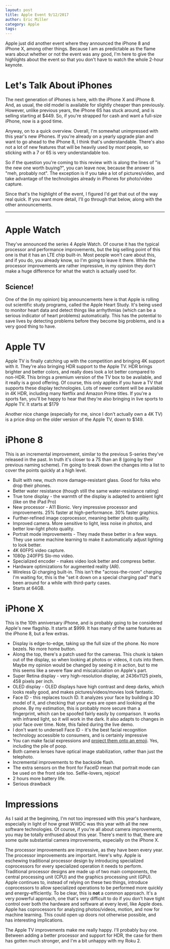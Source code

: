 ```yaml
---
layout: post
title: Apple Event 9/12/2017
author: Eric Miller
category: Apple
tags:
---
```


Apple just did another event where they announced the iPhone 8 and iPhone X, among other things.
Because I am as predictable as the flame wars about whether or not the event was any good, I'm here
to give the highlights about the event so that you don't have to watch the whole 2-hour keynote.

# Let's Talk About iPhones

The next generation of iPhones is here, with the iPhone X and iPhone 8. And, as usual, the old model
is available for slightly cheaper than previously. However, unlike previous years, the iPhone 6S has
stuck around, and is selling starting at $449. So, if you're strapped for cash and want a full-size
iPhone, now is a good time.

Anyway, on to a quick overview. Overall, I'm somewhat unimpressed with this year's new iPhones. If
you're already on a yearly upgrade plan and want to go ahead to the iPhone 8, I think that's
understandable. There's also not a lot of new features that will be heavily used by _most_ people,
so sticking with a 7 or 6S is very understandable too.

So if the question you're coming to this review with is along the lines of "is the new one worth
buying?", you can leave now, because the answer is "meh, probably not". The exception is if you take
a lot of pictures/video, and take advantage of the technologies already in iPhones for photo/video
capture.

Since that's the highlight of the event, I figured I'd get that out of the way real quick. If you
want more detail, I'll go through that below, along with the other announcements.

----

# Apple Watch

They've announced the series 4 Apple Watch. Of course it has the typical processor and performance
improvements, but the big selling point of this one is that it has an LTE chip built-in. Most people
won't care about this, and if you do, you already know, so I'm going to leave it there. While the
processor improvements are rather impressive, in my opinion they don't make a huge difference for
what the watch is actually used for.

## Science!

One of the (in my opinion) big announcements here is that Apple is rolling out scientific study
programs, called the Apple Heart Study. It's being used to monitor heart data and detect things like
arrhythmias (which can be a serious indicator of heart problems) automatically. This has the
potential to save lives by detecting problems before they become big problems, and is a very good
thing to have.

# Apple TV

Apple TV is finally catching up with the competition and bringing 4K support with it. They're also
bringing HDR support to the Apple TV. HDR brings brighter and better colors, and really does look
a lot better compared to non-HDR. This brings a premium version of the TV box to be available, and
it really is a good offering. Of course, this only applies if you have a TV that supports these
display technologies. Lots of newer content will be available in 4K HDR, including many Netflix and
Amazon Prime titles. If you're a sports fan, you'll be happy to hear that they're also bringing in
live sports to Apple TV. It starts at $179

Another nice change (especially for me, since I don't actually own a 4K TV) is a price drop on the
older version of the Apple TV, down to $149.

# iPhone 8

This is an incremental improvement, similar to the previous S-series they've released in the past.
In truth it's closer to a 7S than an 8 (going by their previous naming scheme). I'm going to break
down the changes into a list to cover the points quickly at a high level.

-   Built with new, much more damage-resistant glass. Good for folks who drop their phones.
-   Better water resistance (though still the same water-resistance rating)
-   True tone display - the warmth of the display is adapted to ambient light (like on the iPad Pro)
-   New processor - A11 Bionic. Very impressive processor and improvements. 25% faster at high-performance. 30% faster graphics.
-   Further-refined image coprocessor, meaning better photo quality.
-   Improved camera. More sensitive to light, less noise in photos, and better low-light photo quality.
-   Portrait mode improvements - They made these better in a few ways. They use some machine learning to make it automatically adjust lighting to look better.
-   4K 60FPS video capture.
-   1080p 240FPS Slo-mo video.
-   Specialized encoder - makes video look better and compress better.
-   Hardware optimizations for augmented reality (AR).
-   Wireless Qi charging built-in. This isn't the "across-the-room" charging I'm waiting for, this is the "set it down on a special charging pad" that's been around for a while with third-party cases.
-   Starts at 64GB.

# iPhone X

This is the 10th anniversary iPhone, and is probably going to be considered Apple's new flagship. It
starts at $999. It has many of the same features as the iPhone 8, but a few extras.

-   Display is edge-to-edge, taking up the full size of the phone. No more bezels. No more home button.
-   Along the top, there's a patch used for the cameras. This chunk is taken out of the display, so when looking at photos or videos, it cuts into them. Maybe my opinion would be changed by seeing it in action, but to me this seems like a severe flaw and miscalculation on Apple's part.
-   Super Retina display - very high-resolution display, at 2436x1125 pixels, 458 pixels per inch.
-   OLED display - OLED displays have high contrast and deep darks, which looks really good, and makes pictures/videos/movies look fantastic.
-   Face ID - this replaces touch ID. It analyzes your face by building a 3D model of it, and checking that your eyes are open and looking at the phone. By my estimation, this is probably more secure than a fingerprint, which can be spoofed fairly easily by comparison. It works with infrared light, so it will work in the dark. It also adapts to changes in your face over time. Note, this failed during the live demo.
-   I don't want to undersell Face ID - it's the best facial recognition technology accessible to consumers, and is certainly impressive
-   You can make facial expressions and [project them onto an emoji](https://www.youtube.com/watch?v=7a58ZH63EU0). Yes, including the pile of poop.
-   Both camera lenses have optical image stabilization, rather than just the telephoto.
-   Incremental improvements to the backside flash.
-   The extra sensors on the front for FaceID mean that portrait mode can be used on the front side too. Selfie-lovers, rejoice!
-   2 hours more battery life.
-   Serious drawback

# Impressions

As I said at the beginning, I'm not too impressed with this year's hardware, especially in light of
how great WWDC was this year with all the new software technologies. Of course, if you're all about
camera improvements, you may be totally enthused about this year. There's merit to that, there are
some quite substantial camera improvements, especially on the iPhone X.

The processor improvements are impressive, as they have been every year. The processor improvements
are important. Here's why. Apple is eschewing traditional processor design by introducing
specialized coprocessors for every specialized operation it needs to perform. Traditional processor
designs are made up of two main components, the central processing unit (CPU) and the graphics
processing unit (GPU). Apple continues to, instead of relying on these two things, introduce
coprocessors to allow specialized operations to be performed more quickly and energy-efficiently.
To be clear, this is **not** a common approach. It's a very powerful approach, one that's very
difficult to do if you don't have tight control over both the hardware and software at every level,
like Apple does. Apple has coprocessors for analyzing photos/videos, motion, and now for machine
learning. This could open up doors not otherwise possible, and has interesting implications.

The Apple TV improvements make me really happy. I'll probably buy one. Between adding a better
processor and support for HDR, the case for them has gotten much stronger, and I'm a bit unhappy
with my Roku 2.
